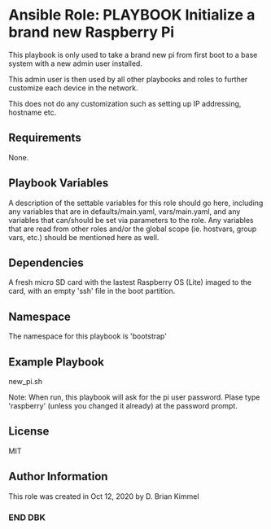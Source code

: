 # Ansible Role: PLAYBOOK Initialize a brand new Raspberry Pi

This playbook is only used to take a brand new pi from first boot to a base system with a new admin user installed.

This admin user is then used by all other playbooks and roles to further customize each device in the network.

This does not do any customization such as setting up IP addressing, hostname etc.

## Requirements

None.

## Playbook Variables

A description of the settable variables for this role should go here, including any variables that are in defaults/main.yaml, vars/main.yaml, and any variables that can/should be set via parameters to the role.
Any variables that are read from other roles and/or the global scope (ie. hostvars, group vars, etc.) should be mentioned here as well.

## Dependencies

A fresh micro SD card with the lastest Raspberry OS (Lite) imaged to the card, with an empty 'ssh' file in the boot partition.

## Namespace

The namespace for this playbook is 'bootstrap'

## Example Playbook

new_pi.sh

Note: When run, this playbook will ask for the pi user password.
Plase type 'raspberry' (unless you changed it already) at the password prompt.

## License

MIT

## Author Information

This role was created in Oct 12, 2020 by D. Brian Kimmel

### END DBK